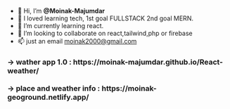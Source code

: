 - 👋 Hi, I’m <strong> @Moinak-Majumdar </strong>
- 👀 I loved learning tech, 1st goal FULLSTACK 2nd goal MERN.
- 🌱 I’m currently learning react.
- 💞️ I’m looking to collaborate on react,tailwind,php or firebase
- 📫 just an email moinak2000@gmail.com

<h3>-> wather app 1.0 : https://moinak-majumdar.github.io/React-weather/
    <br><br>
    -> place and weather info : https://moinak-geoground.netlify.app/ </h3>
<!---
Moinak-Majumdar/Moinak-Majumdar is a ✨ special ✨ repository because its `README.md` (this file) appears on your GitHub profile.
You can click the Preview link to take a look at your changes.
--->
